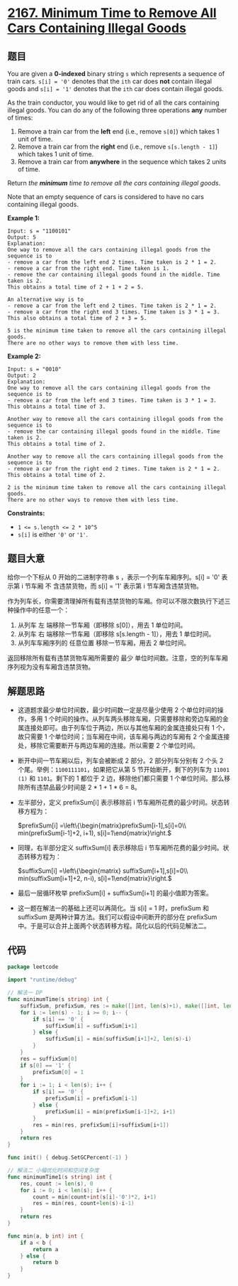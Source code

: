 # [2167. Minimum Time to Remove All Cars Containing Illegal Goods](https://leetcode.com/problems/minimum-time-to-remove-all-cars-containing-illegal-goods/)


## 题目

You are given a **0-indexed** binary string `s` which represents a sequence of train cars. `s[i] = '0'` denotes that the `ith` car does **not** contain illegal goods and `s[i] = '1'` denotes that the `ith` car does contain illegal goods.

As the train conductor, you would like to get rid of all the cars containing illegal goods. You can do any of the following three operations **any** number of times:

1. Remove a train car from the **left** end (i.e., remove `s[0]`) which takes 1 unit of time.
2. Remove a train car from the **right** end (i.e., remove `s[s.length - 1]`) which takes 1 unit of time.
3. Remove a train car from **anywhere** in the sequence which takes 2 units of time.

Return *the **minimum** time to remove all the cars containing illegal goods*.

Note that an empty sequence of cars is considered to have no cars containing illegal goods.

**Example 1:**

```
Input: s = "1100101"
Output: 5
Explanation:
One way to remove all the cars containing illegal goods from the sequence is to
- remove a car from the left end 2 times. Time taken is 2 * 1 = 2.
- remove a car from the right end. Time taken is 1.
- remove the car containing illegal goods found in the middle. Time taken is 2.
This obtains a total time of 2 + 1 + 2 = 5.

An alternative way is to
- remove a car from the left end 2 times. Time taken is 2 * 1 = 2.
- remove a car from the right end 3 times. Time taken is 3 * 1 = 3.
This also obtains a total time of 2 + 3 = 5.

5 is the minimum time taken to remove all the cars containing illegal goods.
There are no other ways to remove them with less time.

```

**Example 2:**

```
Input: s = "0010"
Output: 2
Explanation:
One way to remove all the cars containing illegal goods from the sequence is to
- remove a car from the left end 3 times. Time taken is 3 * 1 = 3.
This obtains a total time of 3.

Another way to remove all the cars containing illegal goods from the sequence is to
- remove the car containing illegal goods found in the middle. Time taken is 2.
This obtains a total time of 2.

Another way to remove all the cars containing illegal goods from the sequence is to
- remove a car from the right end 2 times. Time taken is 2 * 1 = 2.
This obtains a total time of 2.

2 is the minimum time taken to remove all the cars containing illegal goods.
There are no other ways to remove them with less time.
```

**Constraints:**

- `1 <= s.length <= 2 * 10^5`
- `s[i]` is either `'0'` or `'1'`.

## 题目大意

给你一个下标从 0 开始的二进制字符串 s ，表示一个列车车厢序列。s[i] = '0' 表示第 i 节车厢 不 含违禁货物，而 s[i] = '1' 表示第 i 节车厢含违禁货物。

作为列车长，你需要清理掉所有载有违禁货物的车厢。你可以不限次数执行下述三种操作中的任意一个：

1. 从列车 左 端移除一节车厢（即移除 s[0]），用去 1 单位时间。
2. 从列车 右 端移除一节车厢（即移除 s[s.length - 1]），用去 1 单位时间。
3. 从列车车厢序列的 任意位置 移除一节车厢，用去 2 单位时间。

返回移除所有载有违禁货物车厢所需要的 最少 单位时间数。注意，空的列车车厢序列视为没有车厢含违禁货物。

## 解题思路

- 这道题求最少单位时间数，最少时间数一定是尽量少使用 2 个单位时间的操作，多用 1 个时间的操作。从列车两头移除车厢，只需要移除和旁边车厢的金属连接处即可。由于列车位于两边，所以与其他车厢的金属连接处只有 1 个，故只需要 1 个单位时间；当车厢在中间，该车厢与两边的车厢有 2 个金属连接处，移除它需要断开与两边车厢的连接。所以需要 2 个单位时间。
- 断开中间一节车厢以后，列车会被断成 2 部分。2 部分列车分别有 2 个头 2 个尾。举例：`1100111101`，如果把它从第 5 节开始断开，剩下的列车为 `11001 (1)` 和 `1101`。剩下的 1 都位于 2 边，移除他们都只需要 1 个单位时间。那么移除所有违禁品最少时间是 2 * 1 + 1 * 6 = 8。
- 左半部分，定义 prefixSum[i] 表示移除前 i 节车厢所花费的最少时间。状态转移方程为：
    
    $prefixSum[i] =\left\{\begin{matrix}prefixSum[i-1],s[i]=0\\ min(prefixSum[i-1]+2, i+1), s[i]=1\end{matrix}\right.$
    
- 同理，右半部分定义 suffixSum[i] 表示移除后 i 节车厢所花费的最少时间。状态转移方程为：
    
    $suffixSum[i] =\left\{\begin{matrix} suffixSum[i+1],s[i]=0\\ min(suffixSum[i+1]+2, n-i), s[i]=1\end{matrix}\right.$
    
- 最后一层循环枚举 prefixSum[i] + suffixSum[i+1] 的最小值即为答案。
- 这一题在解法一的基础上还可以再简化。当 s[i] = 1 时，prefixSum 和 suffixSum 是两种计算方法。我们可以假设中间断开的部分在 prefixSum 中。于是可以合并上面两个状态转移方程。简化以后的代码见解法二。

## 代码

```go
package leetcode

import "runtime/debug"

// 解法一 DP
func minimumTime(s string) int {
    suffixSum, prefixSum, res := make([]int, len(s)+1), make([]int, len(s)+1), 0
    for i := len(s) - 1; i >= 0; i-- {
        if s[i] == '0' {
            suffixSum[i] = suffixSum[i+1]
        } else {
            suffixSum[i] = min(suffixSum[i+1]+2, len(s)-i)
        }
    }
    res = suffixSum[0]
    if s[0] == '1' {
        prefixSum[0] = 1
    }
    for i := 1; i < len(s); i++ {
        if s[i] == '0' {
            prefixSum[i] = prefixSum[i-1]
        } else {
            prefixSum[i] = min(prefixSum[i-1]+2, i+1)
        }
        res = min(res, prefixSum[i]+suffixSum[i+1])
    }
    return res
}

func init() { debug.SetGCPercent(-1) }

// 解法二 小幅优化时间和空间复杂度
func minimumTime1(s string) int {
    res, count := len(s), 0
    for i := 0; i < len(s); i++ {
        count = min(count+int(s[i]-'0')*2, i+1)
        res = min(res, count+len(s)-i-1)
    }
    return res
}

func min(a, b int) int {
    if a < b {
        return a
    } else {
        return b
    }
}
```